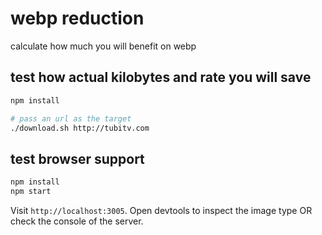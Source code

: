 # webp reduction

calculate how much you will benefit on webp

## test how actual kilobytes and rate you will save

```bash
npm install

# pass an url as the target
./download.sh http://tubitv.com
```

## test browser support

```bash
npm install
npm start
```

Visit `http://localhost:3005`. Open devtools to inspect the image type OR check the console of the server.
